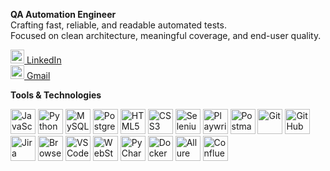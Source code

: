 **QA Automation Engineer**  
Crafting fast, reliable, and readable automated tests.  
Focused on clean architecture, meaningful coverage, and end-user quality.

[<img src="https://cdn.jsdelivr.net/gh/devicons/devicon/icons/linkedin/linkedin-original.svg" width="22" title="LinkedIn"/> LinkedIn](https://www.linkedin.com/in/i-karina/)  
[<img src="https://www.vectorlogo.zone/logos/gmail/gmail-icon.svg" width="22" title="Gmail"/> Gmail](mailto:karinaibragimova54@gmail.com)

**Tools & Technologies**

<p align="left">
  <img src="https://cdn.jsdelivr.net/gh/devicons/devicon/icons/javascript/javascript-original.svg" width="40" height="40" alt="JavaScript" title="JavaScript"/>
  <img src="https://cdn.jsdelivr.net/gh/devicons/devicon/icons/python/python-original.svg" width="40" height="40" alt="Python" title="Python"/>
  <img src="https://cdn.jsdelivr.net/gh/devicons/devicon/icons/mysql/mysql-original.svg" width="40" height="40" alt="MySQL" title="MySQL"/>
  <img src="https://cdn.jsdelivr.net/gh/devicons/devicon/icons/postgresql/postgresql-original.svg" width="40" height="40" alt="PostgreSQL" title="PostgreSQL"/>
  <img src="https://cdn.jsdelivr.net/gh/devicons/devicon/icons/html5/html5-original.svg" width="40" height="40" alt="HTML5" title="HTML5"/>
  <img src="https://cdn.jsdelivr.net/gh/devicons/devicon/icons/css3/css3-original.svg" width="40" height="40" alt="CSS3" title="CSS3"/>
  <img src="https://cdn.jsdelivr.net/gh/devicons/devicon/icons/selenium/selenium-original.svg" width="40" height="40" alt="Selenium" title="Selenium"/>
  <img src="https://playwright.dev/img/playwright-logo.svg" width="40" height="40" alt="Playwright" title="Playwright"/>
  <img src="https://www.vectorlogo.zone/logos/getpostman/getpostman-icon.svg" width="40" height="40" alt="Postman" title="Postman"/>
  <img src="https://cdn.jsdelivr.net/gh/devicons/devicon/icons/git/git-original.svg" width="40" height="40" alt="Git" title="Git"/>
  <img src="https://cdn.jsdelivr.net/gh/devicons/devicon/icons/github/github-original.svg" width="40" height="40" alt="GitHub" title="GitHub"/>
  <img src="https://cdn.jsdelivr.net/gh/devicons/devicon/icons/jira/jira-original.svg" width="40" height="40" alt="Jira" title="Jira"/>
  <img src="https://www.vectorlogo.zone/logos/browserstack/browserstack-icon.svg" width="40" height="40" alt="BrowserStack" title="BrowserStack"/>
  <img src="https://cdn.jsdelivr.net/gh/devicons/devicon/icons/vscode/vscode-original.svg" width="40" height="40" alt="VS Code" title="VS Code"/>
  <img src="https://cdn.jsdelivr.net/gh/devicons/devicon/icons/webstorm/webstorm-original.svg" width="40" height="40" alt="WebStorm" title="WebStorm"/>
  <img src="https://cdn.jsdelivr.net/gh/devicons/devicon/icons/pycharm/pycharm-original.svg" width="40" height="40" alt="PyCharm" title="PyCharm"/>
  <img src="https://cdn.jsdelivr.net/gh/devicons/devicon/icons/docker/docker-original.svg" width="40" height="40" alt="Docker" title="Docker"/>
  <img src="https://allurereport.org/public/img/allure-report.svg" width="40" height="40" alt="Allure Report" title="Allure Report"/>
  <img src="https://cdn.worldvectorlogo.com/logos/confluence-1.svg" width="40" height="40" alt="Confluence" title="Confluence"/>
</p>
